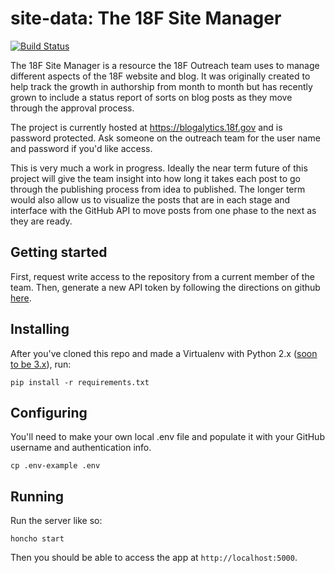 # site-data: The 18F Site Manager
[![Build
Status](https://travis-ci.org/18F/site-data.svg?branch=master)](https://travis-ci.org/18F/site-data)

The 18F Site Manager is a resource the 18F Outreach team uses to manage different aspects of the 18F website and blog. It was originally created to help track the growth in authorship from month to month but has recently grown to include a status report of sorts on blog posts as they move through the approval process.

The project is currently hosted at https://blogalytics.18f.gov and is  password protected. Ask someone on the outreach team for the user name and password if you'd like access.

This is very much a work in progress. Ideally the near term future of this project will give the team insight into how long it takes each post to go through the publishing process from idea to published. The longer term would also allow us to visualize the posts that are in each stage and interface with the GitHub API to move posts from one phase to the next as they are ready.

## Getting started

First, request write access to the repository from a current member of the team. Then, generate a new API token by following the directions on github [here](https://help.github.com/articles/creating-an-access-token-for-command-line-use/).

## Installing

After you've cloned this repo and made a Virtualenv with Python 2.x ([soon to be 3.x](https://github.com/18F/site-data/issues/2)), run:

    pip install -r requirements.txt

## Configuring

You'll need to make your own local .env file and populate it with your GitHub username and authentication info.

    cp .env-example .env

## Running

Run the server like so:

    honcho start

Then you should be able to access the app at `http://localhost:5000`.

